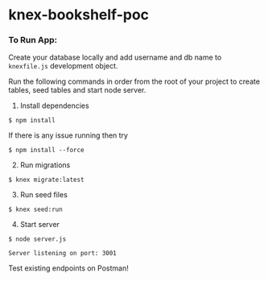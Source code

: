 # knex-bookshelf-poc

### To Run App:

Create your database locally and add username and db name to `knexfile.js` development object.

Run the following commands in order from the root of your project to create tables, seed tables and start node server.

1. Install dependencies
```
$ npm install

```
If there is any issue running then try 

```
$ npm install --force

```
2. Run migrations
```
$ knex migrate:latest
```

3. Run seed files
```
$ knex seed:run
```

4. Start server
```
$ node server.js

Server listening on port: 3001
```


Test existing endpoints on Postman!
